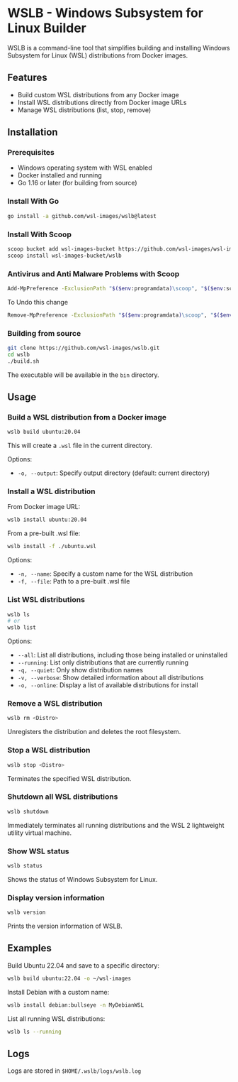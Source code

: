 # WSLB - Windows Subsystem for Linux Builder

WSLB is a command-line tool that simplifies building and installing Windows Subsystem for Linux (WSL) distributions from Docker images.

## Features

- Build custom WSL distributions from any Docker image
- Install WSL distributions directly from Docker image URLs
- Manage WSL distributions (list, stop, remove)

## Installation

### Prerequisites

- Windows operating system with WSL enabled
- Docker installed and running
- Go 1.16 or later (for building from source)


### Install With Go
```bash
go install -a github.com/wsl-images/wslb@latest
```

### Install With Scoop
```bash
scoop bucket add wsl-images-bucket https://github.com/wsl-images/wsl-images-bucket
scoop install wsl-images-bucket/wslb 
```

### Antivirus and Anti Malware Problems with Scoop
```bash
Add-MpPreference -ExclusionPath "$($env:programdata)\scoop", "$($env:scoop)"
```

To Undo this change
```bash
Remove-MpPreference -ExclusionPath "$($env:programdata)\scoop", "$($env:scoop)"
```

### Building from source

```bash
git clone https://github.com/wsl-images/wslb.git
cd wslb
./build.sh
```

The executable will be available in the `bin` directory.

## Usage

### Build a WSL distribution from a Docker image

```bash
wslb build ubuntu:20.04
```

This will create a `.wsl` file in the current directory.

Options:
- `-o, --output`: Specify output directory (default: current directory)

### Install a WSL distribution

From Docker image URL:

```bash
wslb install ubuntu:20.04
```

From a pre-built .wsl file:

```bash
wslb install -f ./ubuntu.wsl
```

Options:
- `-n, --name`: Specify a custom name for the WSL distribution
- `-f, --file`: Path to a pre-built .wsl file

### List WSL distributions

```bash
wslb ls
# or
wslb list
```

Options:
- `--all`: List all distributions, including those being installed or uninstalled
- `--running`: List only distributions that are currently running
- `-q, --quiet`: Only show distribution names
- `-v, --verbose`: Show detailed information about all distributions
- `-o, --online`: Display a list of available distributions for install

### Remove a WSL distribution

```bash
wslb rm <Distro>
```

Unregisters the distribution and deletes the root filesystem.

### Stop a WSL distribution

```bash
wslb stop <Distro>
```

Terminates the specified WSL distribution.

### Shutdown all WSL distributions

```bash
wslb shutdown
```

Immediately terminates all running distributions and the WSL 2 lightweight utility virtual machine.

### Show WSL status

```bash
wslb status
```

Shows the status of Windows Subsystem for Linux.

### Display version information

```bash
wslb version
```

Prints the version information of WSLB.

## Examples

Build Ubuntu 22.04 and save to a specific directory:

```bash
wslb build ubuntu:22.04 -o ~/wsl-images
```

Install Debian with a custom name:

```bash
wslb install debian:bullseye -n MyDebianWSL
```

List all running WSL distributions:

```bash
wslb ls --running
```

[//]: # (## Configuration)

[//]: # ()
[//]: # (WSLB looks for a configuration file at `$HOME/.wslb/wslb.yaml`, or you can specify a custom config file:)

[//]: # ()
[//]: # (```bash)

[//]: # (wslb --config /path/to/config.yaml build ubuntu:20.04)

[//]: # (```)

## Logs

Logs are stored in `$HOME/.wslb/logs/wslb.log`
